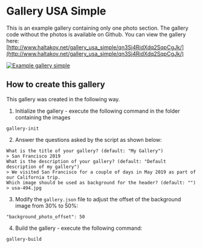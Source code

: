 # Gallery USA Simple

This is an example gallery containing only one photo section. The gallery code without the photos is available on Github. You can view the gallery here: [http://www.haltakov.net/gallery_usa_simple/qn3Sj4RidXdq2SqpCgJk/](http://www.haltakov.net/gallery_usa_simple/qn3Sj4RidXdq2SqpCgJk/)

[![Example gallery simple](https://github.com/haltakov/simple-photo-gallery/blob/master/examples/gallery_usa_simple/screenshot_gallery_usa_simple.jpg?raw=true)](http://www.haltakov.net/gallery_usa_simple/qn3Sj4RidXdq2SqpCgJk/)

## How to create this gallery

This gallery was created in the following way.

1. Initialize the gallery - execute the following command in the folder containing the images
```
gallery-init
```

2. Answer the questions asked by the script as shown below:
```
What is the title of your gallery? (default: "My Gallery")
> San Francisco 2019
What is the description of your gallery? (default: "Default description of my gallery")
> We visited San Francisco for a couple of days in May 2019 as part of our California trip.
Which image should be used as background for the header? (default: "")
> usa-494.jpg
```

3. Modify the `gallery.json` file to adjust the offset of the background image from 30% to 50%:

```
"background_photo_offset": 50
```

4. Build the gallery - execute the following command:
```
gallery-build
```


